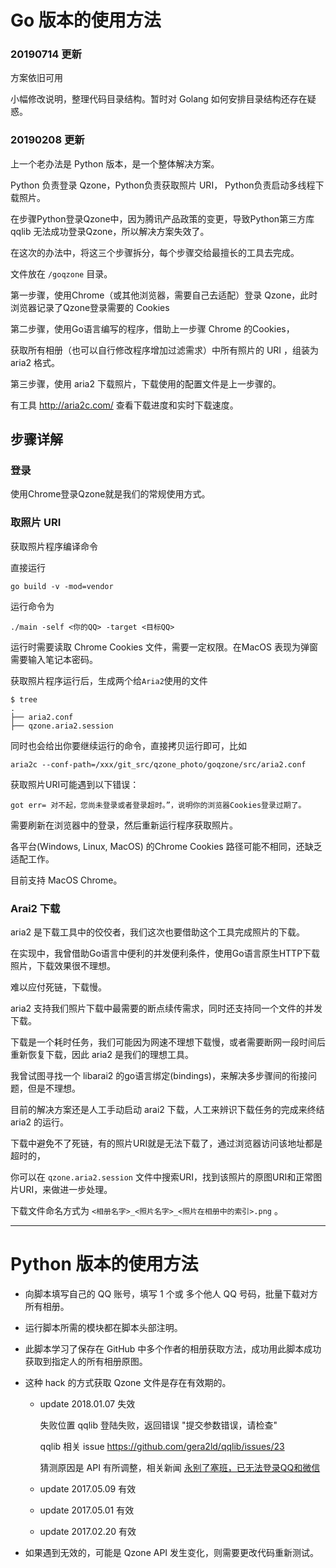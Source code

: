 ﻿

# Go 版本的使用方法


### 20190714 更新

方案依旧可用

小幅修改说明，整理代码目录结构。暂时对 Golang 如何安排目录结构还存在疑惑。

### 20190208 更新

上一个老办法是 Python 版本，是一个整体解决方案。

Python 负责登录 Qzone，Python负责获取照片 URI， Python负责启动多线程下载照片。

在步骤Python登录Qzone中，因为腾讯产品政策的变更，导致Python第三方库 qqlib 无法成功登录Qzone，所以解决方案失效了。

在这次的办法中，将这三个步骤拆分，每个步骤交给最擅长的工具去完成。

文件放在 `/goqzone` 目录。

第一步骤，使用Chrome（或其他浏览器，需要自己去适配）登录 Qzone，此时浏览器记录了Qzone登录需要的 Cookies

第二步骤，使用Go语言编写的程序，借助上一步骤 Chrome 的Cookies，

获取所有相册（也可以自行修改程序增加过滤需求）中所有照片的 URI ，组装为 aria2 格式。

第三步骤，使用 aria2 下载照片，下载使用的配置文件是上一步骤的。

有工具 http://aria2c.com/ 查看下载进度和实时下载速度。


## 步骤详解

### 登录

使用Chrome登录Qzone就是我们的常规使用方式。


### 取照片 URI

获取照片程序编译命令

直接运行 
```shell
go build -v -mod=vendor
```

运行命令为 
```
./main -self <你的QQ> -target <目标QQ>
```
运行时需要读取 Chrome Cookies 文件，需要一定权限。在MacOS 表现为弹窗需要输入笔记本密码。

获取照片程序运行后，生成两个给`Aria2`使用的文件
```
$ tree
.
├── aria2.conf
├── qzone.aria2.session

```
同时也会给出你要继续运行的命令，直接拷贝运行即可，比如
```
aria2c --conf-path=/xxx/git_src/qzone_photo/goqzone/src/aria2.conf
```

获取照片URI可能遇到以下错误：

```
got err= 对不起，您尚未登录或者登录超时。”，说明你的浏览器Cookies登录过期了。
```
需要刷新在浏览器中的登录，然后重新运行程序获取照片。

各平台(Windows, Linux, MacOS) 的Chrome Cookies 路径可能不相同，还缺乏适配工作。

目前支持 MacOS Chrome。

### Arai2 下载

aria2 是下载工具中的佼佼者，我们这次也要借助这个工具完成照片的下载。

在实现中，我曾借助Go语言中便利的并发便利条件，使用Go语言原生HTTP下载照片，下载效果很不理想。

难以应付死链，下载慢。

aria2 支持我们照片下载中最需要的断点续传需求，同时还支持同一个文件的并发下载。

下载是一个耗时任务，我们可能因为网速不理想下载慢，或者需要断网一段时间后重新恢复下载，因此 aria2 是我们的理想工具。

我曾试图寻找一个 libarai2 的go语言绑定(bindings)，来解决多步骤间的衔接问题，但是不理想。

目前的解决方案还是人工手动启动 arai2 下载，人工来辨识下载任务的完成来终结 aria2 的运行。

下载中避免不了死链，有的照片URI就是无法下载了，通过浏览器访问该地址都是超时的，

你可以在 `qzone.aria2.session` 文件中搜索URI，找到该照片的原图URI和正常图片URI，来做进一步处理。

下载文件命名方式为 `<相册名字>_<照片名字>_<照片在相册中的索引>.png` 。


------------------------------
# Python 版本的使用方法

- 向脚本填写自己的 QQ 账号，填写 1 个或 多个他人 QQ 号码，批量下载对方所有相册。

- 运行脚本所需的模块都在脚本头部注明。

- 此脚本学习了保存在 GitHub 中多个作者的相册获取方法，成功用此脚本成功获取到指定人的所有相册原图。

- 这种 hack 的方式获取 Qzone 文件是存在有效期的。
    
    - update 2018.01.07 失效
      
      失败位置 qqlib 登陆失败，返回错误 "提交参数错误，请检查"
      
      qqlib 相关 issue https://github.com/gera2ld/qqlib/issues/23
      
      猜测原因是 API 有所调整，相关新闻 
      [永别了塞班，已无法登录QQ和微信](http://www.sohu.com/a/214881879_350699)
    
    - update 2017.05.09 有效
    - update 2017.05.01 有效
    - update 2017.02.20 有效

- 如果遇到无效的，可能是 Qzone API 发生变化，则需要更改代码重新测试。
